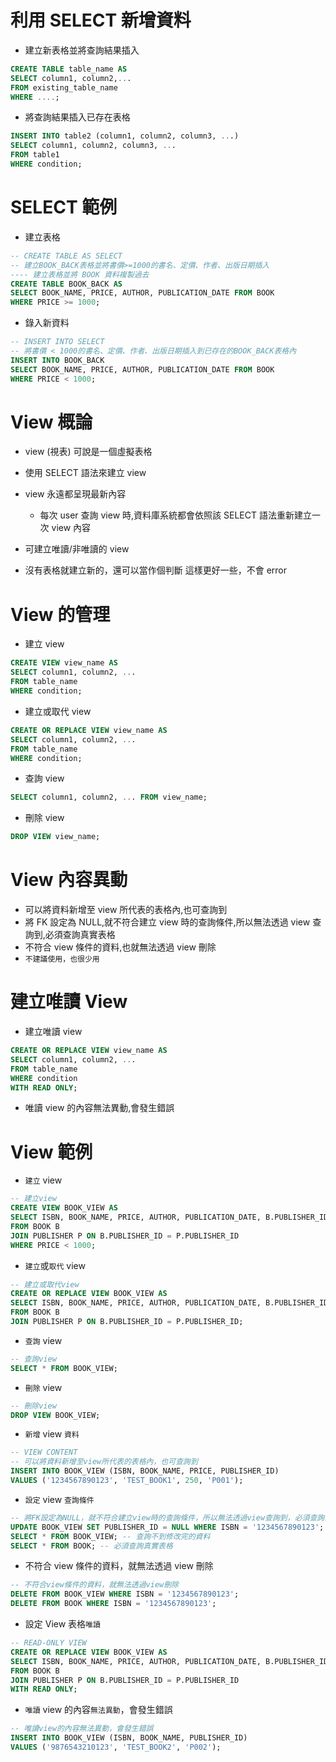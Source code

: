 # 利用 SELECT 新增資料

- 建立新表格並將查詢結果插入

```sql
CREATE TABLE table_name AS
SELECT column1, column2,...
FROM existing_table_name
WHERE ....;
```

- 將查詢結果插入已存在表格

```sql
INSERT INTO table2 (column1, column2, column3, ...)
SELECT column1, column2, column3, ...
FROM table1
WHERE condition;
```

# SELECT 範例

- 建立表格

```sql
-- CREATE TABLE AS SELECT
-- 建立BOOK_BACK表格並將書價>=1000的書名、定價、作者、出版日期插入
---- 建立表格並將 BOOK 資料複製過去
CREATE TABLE BOOK_BACK AS
SELECT BOOK_NAME, PRICE, AUTHOR, PUBLICATION_DATE FROM BOOK
WHERE PRICE >= 1000;
```

- 錄入新資料

```sql
-- INSERT INTO SELECT
-- 將書價 < 1000的書名、定價、作者、出版日期插入到已存在的BOOK_BACK表格內
INSERT INTO BOOK_BACK
SELECT BOOK_NAME, PRICE, AUTHOR, PUBLICATION_DATE FROM BOOK
WHERE PRICE < 1000;
```

# View 概論

- view (視表) 可說是一個虛擬表格
- 使用 SELECT 語法來建立 view
- view 永遠都呈現最新內容

  - 每次 user 查詢 view 時,資料庫系統都會依照該 SELECT 語法重新建立一次 view 內容

- 可建立唯讀/非唯讀的 view

- 沒有表格就建立新的，還可以當作個判斷 這樣更好一些，不會 error

# View 的管理

- 建立 view

```sql
CREATE VIEW view_name AS
SELECT column1, column2, ...
FROM table_name
WHERE condition;
```

- 建立或取代 view

```sql
CREATE OR REPLACE VIEW view_name AS
SELECT column1, column2, ...
FROM table_name
WHERE condition;
```

- 查詢 view

```sql
SELECT column1, column2, ... FROM view_name;
```

- 刪除 view

```sql
DROP VIEW view_name;
```

# View 內容異動

- 可以將資料新增至 view 所代表的表格內,也可查詢到
- 將 FK 設定為 NULL,就不符合建立 view 時的查詢條件,所以無法透過 view 查詢到,必須查詢真實表格
- 不符合 view 條件的資料,也就無法透過 view 刪除
- `不建議使用，也很少用`

# 建立唯讀 View

- 建立唯讀 view

```sql
CREATE OR REPLACE VIEW view_name AS
SELECT column1, column2, ...
FROM table_name
WHERE condition
WITH READ ONLY;
```

- 唯讀 view 的內容無法異動,會發生錯誤

# View 範例

- `建立` view

```sql
-- 建立view
CREATE VIEW BOOK_VIEW AS
SELECT ISBN, BOOK_NAME, PRICE, AUTHOR, PUBLICATION_DATE, B.PUBLISHER_ID, PUBLISHER_NAME, PHONE
FROM BOOK B
JOIN PUBLISHER P ON B.PUBLISHER_ID = P.PUBLISHER_ID
WHERE PRICE < 1000;
```

- `建立`或`取代` view

```sql
-- 建立或取代view
CREATE OR REPLACE VIEW BOOK_VIEW AS
SELECT ISBN, BOOK_NAME, PRICE, AUTHOR, PUBLICATION_DATE, B.PUBLISHER_ID, PUBLISHER_NAME, PHONE
FROM BOOK B
JOIN PUBLISHER P ON B.PUBLISHER_ID = P.PUBLISHER_ID;
```

- `查詢` view

```sql
-- 查詢view
SELECT * FROM BOOK_VIEW;
```

- `刪除` view

```sql
-- 刪除view
DROP VIEW BOOK_VIEW;
```

- `新增` view `資料`

```sql
-- VIEW CONTENT
-- 可以將資料新增至view所代表的表格內，也可查詢到
INSERT INTO BOOK_VIEW (ISBN, BOOK_NAME, PRICE, PUBLISHER_ID)
VALUES ('1234567890123', 'TEST_BOOK1', 250, 'P001');
```

- `設定` view `查詢條件`

```sql
-- 將FK設定為NULL，就不符合建立view時的查詢條件，所以無法透過view查詢到，必須查詢真實表格
UPDATE BOOK_VIEW SET PUBLISHER_ID = NULL WHERE ISBN = '1234567890123';
SELECT * FROM BOOK_VIEW; -- 查詢不到修改完的資料
SELECT * FROM BOOK; -- 必須查詢真實表格
```

- 不符合 view 條件的資料，就無法透過 view 刪除

```sql
-- 不符合view條件的資料，就無法透過view刪除
DELETE FROM BOOK_VIEW WHERE ISBN = '1234567890123';
DELETE FROM BOOK WHERE ISBN = '1234567890123';
```

- 設定 View 表格`唯讀`

```sql
-- READ-ONLY VIEW
CREATE OR REPLACE VIEW BOOK_VIEW AS
SELECT ISBN, BOOK_NAME, PRICE, AUTHOR, PUBLICATION_DATE, B.PUBLISHER_ID, PUBLISHER_NAME, PHONE
FROM BOOK B
JOIN PUBLISHER P ON B.PUBLISHER_ID = P.PUBLISHER_ID
WITH READ ONLY;
```

- `唯讀` view 的內容`無法異動`，會發生錯誤

```sql
-- 唯讀view的內容無法異動，會發生錯誤
INSERT INTO BOOK_VIEW (ISBN, BOOK_NAME, PUBLISHER_ID)
VALUES ('9876543210123', 'TEST_BOOK2', 'P002');
```
